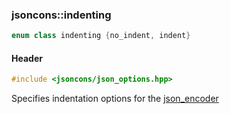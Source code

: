 ### jsoncons::indenting

```c++
enum class indenting {no_indent, indent}
```

#### Header
```c++
#include <jsoncons/json_options.hpp>
```

Specifies indentation options for the [json_encoder](json_encoder.md)


